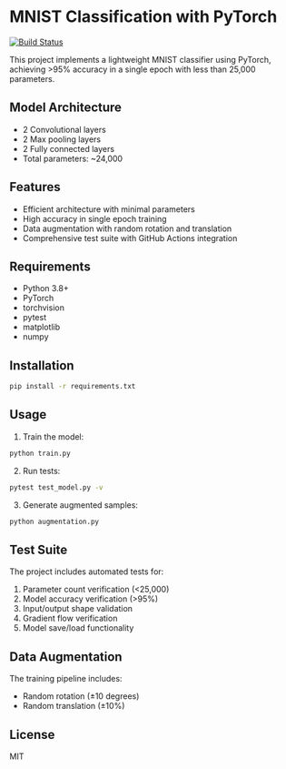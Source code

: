 # MNIST Classification with PyTorch

[![Build Status](https://github.com/ab9714/ABStack/workflows/Test%20MNIST%20Model/badge.svg)](https://github.com/ab9714/ABStack/actions)

This project implements a lightweight MNIST classifier using PyTorch, achieving >95% accuracy in a single epoch with less than 25,000 parameters.

## Model Architecture
- 2 Convolutional layers
- 2 Max pooling layers
- 2 Fully connected layers
- Total parameters: ~24,000

## Features
- Efficient architecture with minimal parameters
- High accuracy in single epoch training
- Data augmentation with random rotation and translation
- Comprehensive test suite with GitHub Actions integration

## Requirements
- Python 3.8+
- PyTorch
- torchvision
- pytest
- matplotlib
- numpy

## Installation
```bash
pip install -r requirements.txt
```

## Usage
1. Train the model:
```bash
python train.py
```

2. Run tests:
```bash
pytest test_model.py -v
```

3. Generate augmented samples:
```bash
python augmentation.py
```

## Test Suite
The project includes automated tests for:
1. Parameter count verification (<25,000)
2. Model accuracy verification (>95%)
3. Input/output shape validation
4. Gradient flow verification
5. Model save/load functionality

## Data Augmentation
The training pipeline includes:
- Random rotation (±10 degrees)
- Random translation (±10%)

## License
MIT